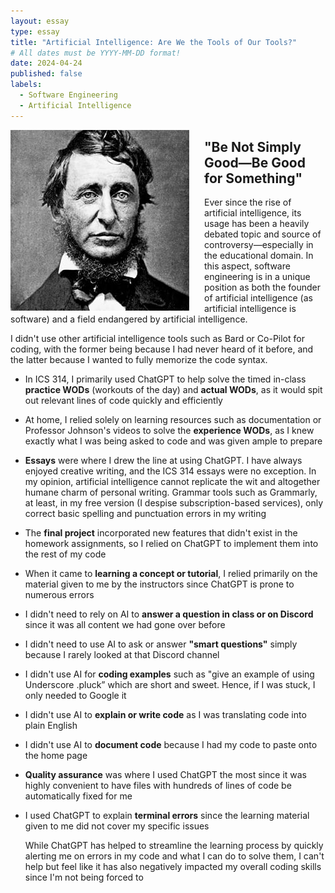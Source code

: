 ```yaml
---
layout: essay
type: essay
title: "Artificial Intelligence: Are We the Tools of Our Tools?"
# All dates must be YYYY-MM-DD format!
date: 2024-04-24
published: false
labels:
  - Software Engineering
  - Artificial Intelligence
---
```


<img style="margin-right: 1.5rem" align="left" height="auto" width="286" src="../img/thoreau.jpg" />

## "Be Not Simply Good—Be Good for Something"

  Ever since the rise of artificial intelligence, its usage has been a heavily debated topic and source of controversy—especially in the educational domain. In this aspect, software engineering is in a unique position as both the founder of artificial intelligence (as artificial intelligence is software) and a field endangered by artificial intelligence.

I didn't use other artificial intelligence tools such as Bard or Co-Pilot for coding, with the former being because I had never heard of it before, and the latter because I wanted to fully memorize the code syntax.

* In ICS 314, I primarily used ChatGPT to help solve the timed in-class **practice WODs** (workouts of the day) and **actual WODs**, as it would spit out relevant lines of code quickly and efficiently
* At home, I relied solely on learning resources such as documentation or Professor Johnson's videos to solve the **experience WODs**, as I knew exactly what I was being asked to code and was given ample to prepare
* **Essays** were where I drew the line at using ChatGPT. I have always enjoyed creative writing, and the ICS 314 essays were no exception. In my opinion, artificial intelligence cannot replicate the wit and altogether humane charm of personal writing. Grammar tools such as Grammarly, at least, in my free version (I despise subscription-based services), only correct basic spelling and punctuation errors in my writing
* The **final project** incorporated new features that didn't exist in the homework assignments, so I relied on ChatGPT to implement them into the rest of my code
* When it came to **learning a concept or tutorial**, I relied primarily on the material given to me by the instructors since ChatGPT is prone to numerous errors
* I didn't need to rely on AI to **answer a question in class or on Discord** since it was all content we had gone over before
* I didn't need to use AI to ask or answer **"smart questions"** simply because I rarely looked at that Discord channel
* I didn't use AI for **coding examples** such as "give an example of using Underscore .pluck” which are short and sweet. Hence, if I was stuck, I only needed to Google it
* I didn't use AI to **explain or write code** as I was translating code into plain English
* I didn't use AI to **document code** because I had my code to paste onto the home page
* **Quality assurance** was where I used ChatGPT the most since it was highly convenient to have files with hundreds of lines of code be automatically fixed for me
* I used ChatGPT to explain **terminal errors** since the learning material given to me did not cover my specific issues

  While ChatGPT has helped to streamline the learning process by quickly alerting me on errors in my code and what I can do to solve them, I can't help but feel like it has also negatively impacted my overall coding skills since I'm not being forced to 
